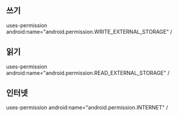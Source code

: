 ## 쓰기
uses-permission android:name="android.permission.WRITE_EXTERNAL_STORAGE" /
## 읽기
uses-permission android:name="android.permission.READ_EXTERNAL_STORAGE" /
## 인터넷
uses-permission android:name="android.permission.INTERNET" /
